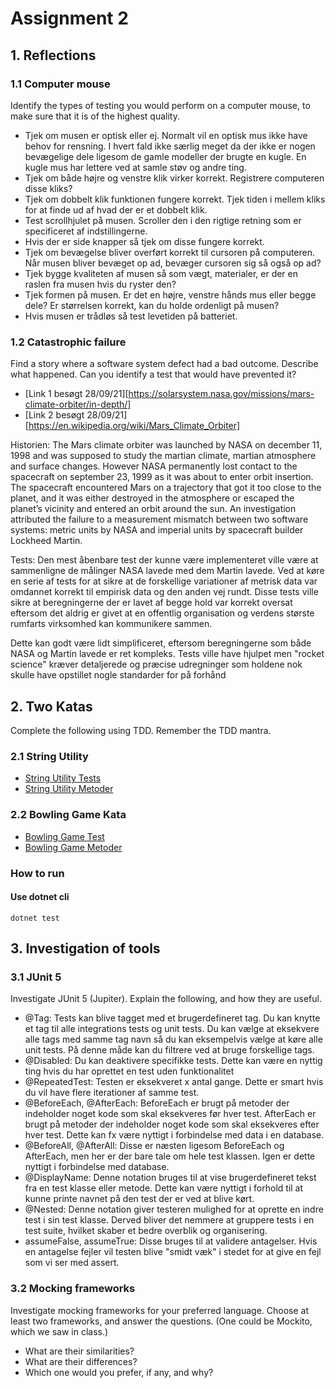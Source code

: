 # Assignment 2

## 1. Reflections
### 1.1 Computer mouse
Identify the types of testing you would perform on a computer mouse, to make sure that it is of the highest quality.
- Tjek om musen er optisk eller ej. Normalt vil en optisk mus ikke have behov for rensning. I hvert fald ikke særlig meget da der ikke er nogen bevægelige dele ligesom de gamle modeller der brugte en kugle. En kugle mus har lettere ved at samle støv og andre ting.
- Tjek om både højre og venstre klik virker korrekt. Registrere computeren disse kliks?
- Tjek om dobbelt klik funktionen fungere korrekt. Tjek tiden i mellem kliks for at finde ud af hvad der er et dobbelt klik.
- Test scrollhjulet på musen. Scroller den i den rigtige retning som er specificeret af indstillingerne.
- Hvis der er side knapper så tjek om disse fungere korrekt.
- Tjek om bevægelse bliver overført korrekt til cursoren på computeren. Når musen bliver bevæget op ad, bevæger cursoren sig så også op ad?
- Tjek bygge kvaliteten af musen så som vægt, materialer, er der en raslen fra musen hvis du ryster den?
- Tjek formen på musen. Er det en højre, venstre hånds mus eller begge dele? Er størrelsen korrekt, kan du holde ordenligt på musen?
- Hvis musen er trådløs så test levetiden på batteriet.

### 1.2 Catastrophic failure
Find a story where a software system defect had a bad outcome. Describe what happened. Can you identify a test that would have prevented it?
- [Link 1 besøgt 28/09/21][https://solarsystem.nasa.gov/missions/mars-climate-orbiter/in-depth/]
- [Link 2 besøgt 28/09/21][https://en.wikipedia.org/wiki/Mars_Climate_Orbiter]

Historien:
The Mars climate orbiter was launched by NASA on december 11, 1998 and was supposed to study the martian climate, martian atmosphere and surface changes. However NASA permanently lost contact to the spacecraft on september 23, 1999 as it was about to enter orbit insertion. The spacecraft encountered Mars on a trajectory that got it too close to the planet, and it was either destroyed in the atmosphere or escaped the planet’s vicinity and entered an orbit around the sun. An investigation attributed the failure to a measurement mismatch between two software systems: metric units by NASA and imperial units by spacecraft builder Lockheed Martin. 

Tests:
Den mest åbenbare test der kunne være implementeret ville være at sammenligne de målinger NASA lavede med dem Martin lavede. Ved at køre en serie af tests for at sikre at de forskellige variationer af metrisk data var omdannet korrekt til empirisk data og den anden vej rundt. Disse tests ville sikre at beregningerne der er lavet af begge hold var korrekt oversat eftersom det aldrig er givet at en offentlig organisation og verdens største rumfarts virksomhed kan kommunikere sammen.

Dette kan godt være lidt simplificeret, eftersom beregningerne som både NASA og Martin lavede er ret kompleks. Tests ville have hjulpet men "rocket science" kræver detaljerede og præcise udregninger som holdene nok skulle have opstillet nogle standarder for på forhånd

## 2. Two Katas
Complete the following using TDD. Remember the TDD mantra.
### 2.1 String Utility
- [String Utility Tests](./assignment-02.Tests/StringUtilityTest.cs)
- [String Utility Metoder](./assignment-02/StringUtility.cs)

### 2.2 Bowling Game Kata
- [Bowling Game Test](./assignment-02.Tests/BowlingGameTest.cs)
- [Bowling Game Metoder](./assignment-02/BowlingGame.cs)

### How to run
#### Use dotnet cli
```
dotnet test
```

## 3. Investigation of tools
### 3.1 JUnit 5
Investigate JUnit 5 (Jupiter). Explain the following, and how they are useful.
- @Tag: Tests kan blive tagget med et brugerdefineret tag. Du kan knytte et tag til alle integrations tests og unit tests. Du kan vælge at eksekvere alle tags med samme tag navn så du kan eksempelvis vælge at køre alle unit tests. På denne måde kan du filtrere ved at bruge forskellige tags.
- @Disabled: Du kan deaktivere specifikke tests. Dette kan være en nyttig ting hvis du har oprettet en test uden funktionalitet 
- @RepeatedTest: Testen er eksekveret x antal gange. Dette er smart hvis du vil have flere iterationer af samme test.
- @BeforeEach, @AfterEach: BeforeEach er brugt på metoder der indeholder noget kode som skal eksekveres før hver test. AfterEach er brugt på metoder der indeholder noget kode som skal eksekveres efter hver test. Dette kan fx være nyttigt i forbindelse med data i en database.
- @BeforeAll, @AfterAll: Disse er næsten ligesom BeforeEach og AfterEach, men her er der bare tale om hele test klassen. Igen er dette nyttigt i forbindelse med database.
- @DisplayName: Denne notation bruges til at vise brugerdefineret tekst fra en test klasse eller metode. Dette kan være nyttigt i forhold til at kunne printe navnet på den test der er ved at blive kørt.
- @Nested: Denne notation giver testeren mulighed for at oprette en indre test i sin test klasse. Derved bliver det nemmere at gruppere tests i en test suite, hvilket skaber et bedre overblik og organisering.
- assumeFalse, assumeTrue: Disse bruges til at validere antagelser. Hvis en antagelse fejler vil testen blive "smidt væk" i stedet for at give en fejl som vi ser med assert.

### 3.2 Mocking frameworks
Investigate mocking frameworks for your preferred language. Choose at least two frameworks, and answer the questions. (One could be Mockito, which we saw in class.)
- What are their similarities?
- What are their differences?
- Which one would you prefer, if any, and why?
